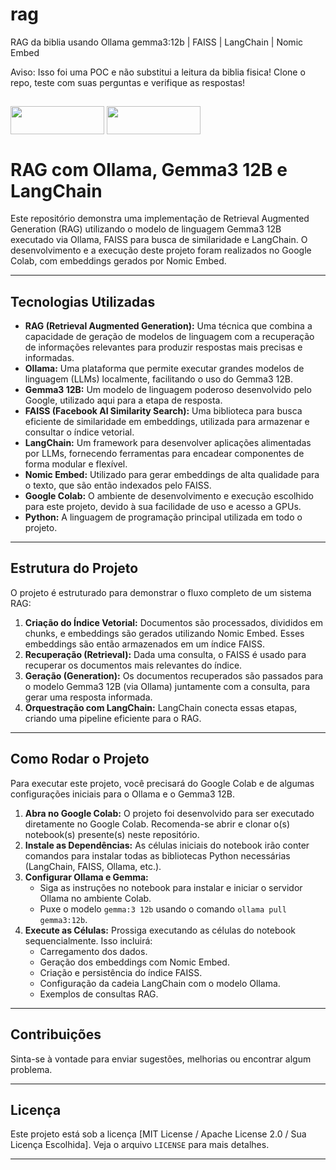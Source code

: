 # rag
RAG da biblia usando Ollama gemma3:12b | FAISS | LangChain | Nomic Embed 

Aviso: Isso foi uma POC e não substitui a leitura da biblia fisica! Clone o repo, teste com suas perguntas e verifique as respostas!

## 

<div style="display: inline_block">

<img align="center" height="45px" width="150px" src="https://cdn.jsdelivr.net/gh/devicons/devicon@latest/icons/googlecloud/googlecloud-original.svg"  /> 


<img align="center" height="45px" width="150px" src="https://cdn.jsdelivr.net/gh/devicons/devicon@latest/icons/jupyter/jupyter-original-wordmark.svg" />

          
</div>


##

# RAG com Ollama, Gemma3 12B e LangChain

Este repositório demonstra uma implementação de Retrieval Augmented Generation (RAG) utilizando o modelo de linguagem Gemma3 12B executado via Ollama, FAISS para busca de similaridade e LangChain. O desenvolvimento e a execução deste projeto foram realizados no Google Colab, com embeddings gerados por Nomic Embed.

---

## Tecnologias Utilizadas

* **RAG (Retrieval Augmented Generation):** Uma técnica que combina a capacidade de geração de modelos de linguagem com a recuperação de informações relevantes para produzir respostas mais precisas e informadas.
* **Ollama:** Uma plataforma que permite executar grandes modelos de linguagem (LLMs) localmente, facilitando o uso do Gemma3 12B.
* **Gemma3 12B:** Um modelo de linguagem poderoso desenvolvido pelo Google, utilizado aqui para a etapa de resposta.
* **FAISS (Facebook AI Similarity Search):** Uma biblioteca para busca eficiente de similaridade em embeddings, utilizada para armazenar e consultar o índice vetorial.
* **LangChain:** Um framework para desenvolver aplicações alimentadas por LLMs, fornecendo ferramentas para encadear componentes de forma modular e flexível.
* **Nomic Embed:** Utilizado para gerar embeddings de alta qualidade para o texto, que são então indexados pelo FAISS.
* **Google Colab:** O ambiente de desenvolvimento e execução escolhido para este projeto, devido à sua facilidade de uso e acesso a GPUs.
* **Python:** A linguagem de programação principal utilizada em todo o projeto.

---

## Estrutura do Projeto

O projeto é estruturado para demonstrar o fluxo completo de um sistema RAG:

1.  **Criação do Índice Vetorial:** Documentos são processados, divididos em chunks, e embeddings são gerados utilizando Nomic Embed. Esses embeddings são então armazenados em um índice FAISS.
2.  **Recuperação (Retrieval):** Dada uma consulta, o FAISS é usado para recuperar os documentos mais relevantes do índice.
3.  **Geração (Generation):** Os documentos recuperados são passados para o modelo Gemma3 12B (via Ollama) juntamente com a consulta, para gerar uma resposta informada.
4.  **Orquestração com LangChain:** LangChain conecta essas etapas, criando uma pipeline eficiente para o RAG.

---

## Como Rodar o Projeto

Para executar este projeto, você precisará do Google Colab e de algumas configurações iniciais para o Ollama e o Gemma3 12B.

1.  **Abra no Google Colab:** O projeto foi desenvolvido para ser executado diretamente no Google Colab. Recomenda-se abrir e clonar o(s) notebook(s) presente(s) neste repositório.
2.  **Instale as Dependências:** As células iniciais do notebook irão conter comandos para instalar todas as bibliotecas Python necessárias (LangChain, FAISS, Ollama, etc.).
3.  **Configurar Ollama e Gemma:**
    * Siga as instruções no notebook para instalar e iniciar o servidor Ollama no ambiente Colab.
    * Puxe o modelo `gemma:3 12b` usando o comando `ollama pull gemma3:12b`.
4.  **Execute as Células:** Prossiga executando as células do notebook sequencialmente. Isso incluirá:
    * Carregamento dos dados.
    * Geração dos embeddings com Nomic Embed.
    * Criação e persistência do índice FAISS.
    * Configuração da cadeia LangChain com o modelo Ollama.
    * Exemplos de consultas RAG.

---

## Contribuições

Sinta-se à vontade para enviar sugestões, melhorias ou encontrar algum problema.

---

## Licença

Este projeto está sob a licença [MIT License / Apache License 2.0 / Sua Licença Escolhida]. Veja o arquivo `LICENSE` para mais detalhes.

---
